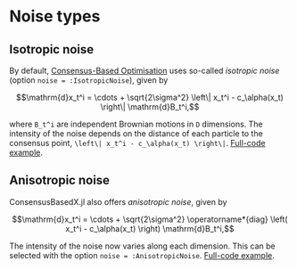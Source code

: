 # Noise types

## Isotropic noise

By default, [Consensus-Based Optimisation](@ref) uses so-called *isotropic noise* (option `noise = :IsotropicNoise`), given by
```math
\mathrm{d}x_t^i =
\cdots
+ \sqrt{2\sigma^2} 
\left\| x_t^i - c_\alpha(x_t) \right\| \mathrm{d}B_t^i,
```
where ``B_t^i`` are independent Brownian motions in ``D`` dimensions. The intensity of the noise depends on the distance of each particle to the consensus point, ``\left\| x_t^i - c_\alpha(x_t) \right\|``. [Full-code example](https://github.com/PdIPS/ConsensusBasedX.jl/blob/main/examples/advanced_usage/isotropic_noise.jl).

## Anisotropic noise

ConsensusBasedX.jl also offers *anisotropic noise*, given by 
```math
\mathrm{d}x_t^i =
\cdots
+ \sqrt{2\sigma^2} 
\operatorname*{diag} \left( x_t^i - c_\alpha(x_t) \right) \mathrm{d}B_t^i,
```
The intensity of the noise now varies along each dimension. This can be selected with the option `noise = :AnisotropicNoise`. [Full-code example](https://github.com/PdIPS/ConsensusBasedX.jl/blob/main/examples/advanced_usage/anisotropic_noise.jl).

